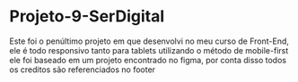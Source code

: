 # Projeto-9-SerDigital
Este foi o penúltimo projeto em que desenvolvi no meu curso de Front-End, ele é todo responsivo tanto para tablets utilizando o método de mobile-first
ele foi baseado em um projeto encontrado no figma, por conta disso todos os creditos são referenciados no footer
